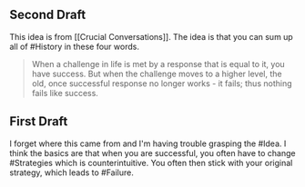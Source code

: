 ## Second Draft
This idea is from [[Crucial Conversations]]. The idea is that you can sum up all of #History in these four words. 
> When a challenge in life is met by a response that is equal to it, you have success. But when the challenge moves to a higher level, the old, once successful response no longer works - it fails; thus nothing fails like success. 

## First Draft

I forget where this came from and I'm having trouble grasping the #Idea. I think the basics are that when you are successful, you often have to change #Strategies which is counterintuitive. You often then stick with your original strategy, which leads to #Failure. 
